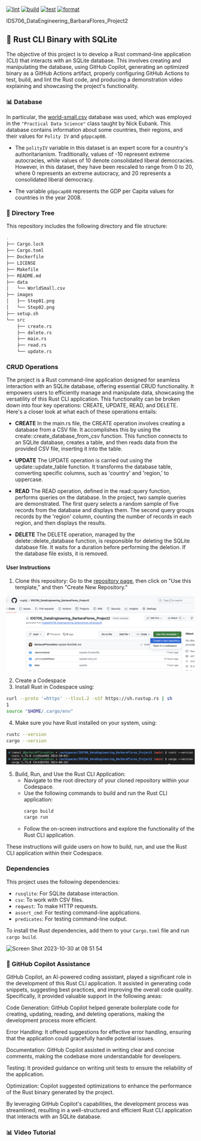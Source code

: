 [![lint](https://github.com/nogibjj/IDS706_DataEngineering_BarbaraFlores_Project2/actions/workflows/lint.yml/badge.svg)](https://github.com/nogibjj/IDS706_DataEngineering_BarbaraFlores_Project2/actions/workflows/lint.yml)
[![build](https://github.com/nogibjj/IDS706_DataEngineering_BarbaraFlores_Project2/actions/workflows/build.yml/badge.svg)](https://github.com/nogibjj/IDS706_DataEngineering_BarbaraFlores_Project2/actions/workflows/build.yml)
[![test](https://github.com/nogibjj/IDS706_DataEngineering_BarbaraFlores_Project2/actions/workflows/test.yml/badge.svg)](https://github.com/nogibjj/IDS706_DataEngineering_BarbaraFlores_Project2/actions/workflows/test.yml)
[![format](https://github.com/nogibjj/IDS706_DataEngineering_BarbaraFlores_Project2/actions/workflows/format.yml/badge.svg)](https://github.com/nogibjj/IDS706_DataEngineering_BarbaraFlores_Project2/actions/workflows/format.yml)


IDS706_DataEngineering_BarbaraFlores_Project2


## 📂 Rust CLI Binary with SQLite

The objective of this project is to develop a Rust command-line application (CLI) that interacts with an SQLite database. This involves creating and manipulating the database, using GitHub Copilot, generating an optimized binary as a GitHub Actions artifact, properly configuring GitHub Actions to test, build, and lint the Rust code, and producing a demonstration video explaining and showcasing the project's functionality.


### 📊 Database

In particular, the [world-small.csv](https://raw.githubusercontent.com/sejdemyr/sejdemyr.github.io/master/r-tutorials/basics/data/world-small.csv) database was used, which was employed in the `"Practical Data Science"` class taught by Nick Eubank. This database contains information about some countries, their regions, and their values for `Polity IV` and `gdppcap08`.

- The `polityIV` variable in this dataset is an expert score for a country's authoritarianism. Traditionally, values of -10 represent extreme autocracies, while values of 10 denote consolidated liberal democracies. However, in this dataset, they have been rescaled to range from 0 to 20, where 0 represents an extreme autocracy, and 20 represents a consolidated liberal democracy.

- The variable `gdppcap08` represents the GDP per Capita values for countries in the year 2008.

### 🌳 Directory Tree
This repository includes the following directory and file structure:

```bash
.
├── Cargo.lock
├── Cargo.toml
├── Dockerfile
├── LICENSE
├── Makefile
├── README.md
├── data
│   └── WorldSmall.csv
├── images
│   ├── Step01.png
│   └── Step02.png
├── setup.sh
└── src
    ├── create.rs
    ├── delete.rs
    ├── main.rs
    ├── read.rs
    └── update.rs
```
### CRUD Operations

The project is a Rust command-line application designed for seamless interaction with an SQLite database, offering essential CRUD functionality. It empowers users to efficiently manage and manipulate data, showcasing the versatility of this Rust CLI application. This functionality can be broken down into four key operations: CREATE, UPDATE, READ, and DELETE. Here's a closer look at what each of these operations entails:

- **CREATE**
In the main.rs file, the CREATE operation involves creating a database from a CSV file. It accomplishes this by using the create::create_database_from_csv function. This function connects to an SQLite database, creates a table, and then reads data from the provided CSV file, inserting it into the table.

- **UPDATE**
The UPDATE operation is carried out using the update::update_table function. It transforms the database table, converting specific columns, such as 'country' and 'region,' to uppercase.

- **READ**
The READ operation, defined in the read::query function, performs queries on the database. In the project, two sample queries are demonstrated. The first query selects a random sample of five records from the database and displays them. The second query groups records by the 'region' column, counting the number of records in each region, and then displays the results.

- **DELETE**
The DELETE operation, managed by the delete::delete_database function, is responsible for deleting the SQLite database file. It waits for a duration before performing the deletion. If the database file exists, it is removed.


#### User Instructions

1. Clone this repository:
   Go to the [repository page](https://github.com/nogibjj/IDS706_DataEngineering_BarbaraFlores_Project2/), then click on "Use this template," and then "Create New Repository."

![Step 1: Clone the repository](https://raw.githubusercontent.com/nogibjj/IDS706_DataEngineering_BarbaraFlores_Project2/main/images/Step01.png)


2. Create a Codespace
3. Install Rust in Codespace using:

```bash
curl --proto '=https' --tlsv1.2 -sSf https://sh.rustup.rs | sh
1
source "$HOME/.cargo/env"
```

4. Make sure you have Rust installed on your system, using:
```bash
rustc --version
cargo --version
```
![Step 2: Clone the repository](https://raw.githubusercontent.com/nogibjj/IDS706_DataEngineering_BarbaraFlores_Project2/main/images/Step02.png)


5. Build, Run, and Use the Rust CLI Application:
   - Navigate to the root directory of your cloned repository within your Codespace.
   - Use the following commands to build and run the Rust CLI application:
     ```bash
     cargo build
     cargo run
     ```
   - Follow the on-screen instructions and explore the functionality of the Rust CLI application.


These instructions will guide users on how to build, run, and use the Rust CLI application within their Codespace.


### Dependencies

This project uses the following dependencies:

- `rusqlite`: For SQLite database interaction.
- `csv`: To work with CSV files.
- `reqwest`: To make HTTP requests.
- `assert_cmd`: For testing command-line applications.
- `predicates`: For testing command-line output.


To install the Rust dependencies, add them to your `Cargo.toml` file and run `cargo build`.



![Screen Shot 2023-10-30 at 08 51 54](https://github.com/nogibjj/IDS706_DataEngineering_BarbaraFlores_Project2/assets/143648839/ad2dcb2c-b081-4803-9afe-7e0602171ae9)

### 🤖 GitHub Copilot Assistance
GitHub Copilot, an AI-powered coding assistant, played a significant role in the development of this Rust CLI application. It assisted in generating code snippets, suggesting best practices, and improving the overall code quality. Specifically, it provided valuable support in the following areas:

Code Generation: GitHub Copilot helped generate boilerplate code for creating, updating, reading, and deleting operations, making the development process more efficient.

Error Handling: It offered suggestions for effective error handling, ensuring that the application could gracefully handle potential issues.

Documentation: GitHub Copilot assisted in writing clear and concise comments, making the codebase more understandable for developers.

Testing: It provided guidance on writing unit tests to ensure the reliability of the application.

Optimization: Copilot suggested optimizations to enhance the performance of the Rust binary generated by the project.

By leveraging GitHub Copilot's capabilities, the development process was streamlined, resulting in a well-structured and efficient Rust CLI application that interacts with an SQLite database.

### 📊 Video Tutorial

